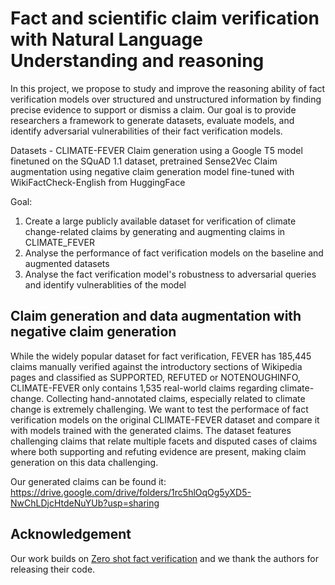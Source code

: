 # Fact and scientific claim verification with Natural Language Understanding and reasoning
In this project, we propose to study and improve the reasoning ability of fact verification models over structured and unstructured information by finding precise evidence to support or dismiss a claim. Our goal is to provide researchers a framework to generate datasets, evaluate models, and identify adversarial vulnerabilities of their fact verification models.

Datasets - CLIMATE-FEVER
Claim generation using a Google T5 model finetuned on the SQuAD 1.1 dataset, pretrained Sense2Vec
Claim augmentation using negative claim generation model fine-tuned with WikiFactCheck-English from HuggingFace

Goal:
1.  Create a large publicly available dataset for verification of climate change-related claims by generating and augmenting claims in CLIMATE_FEVER
2.  Analyse the performance of fact verification models on the baseline and augmented datasets
3.  Analyse the fact verification model's robustness to adversarial queries and identify vulnerablities of the model 


## Claim generation and data augmentation with negative claim generation
While the widely popular dataset for fact verification, FEVER has 185,445 claims manually verified against the introductory sections of Wikipedia pages and classified as SUPPORTED, REFUTED or NOTENOUGHINFO, CLIMATE-FEVER only contains 1,535 real-world claims regarding climate-change. Collecting hand-annotated claims, especially related to climate change is extremely challenging. We want to test the performace of fact verification models on the original CLIMATE-FEVER dataset and compare it with models trained with the generated claims. The dataset features challenging claims that relate multiple facets and disputed cases of claims where both supporting and refuting evidence are present, making claim generation on this data challenging.

Our generated claims can be found it: https://drive.google.com/drive/folders/1rc5hlOqOg5yXD5-NwChLDjcHtdeNuYUb?usp=sharing


## Acknowledgement
Our work builds on [Zero shot fact verification](https://github.com/teacherpeterpan/Zero-shot-Fact-Verification) and we thank the authors for releasing their code.
